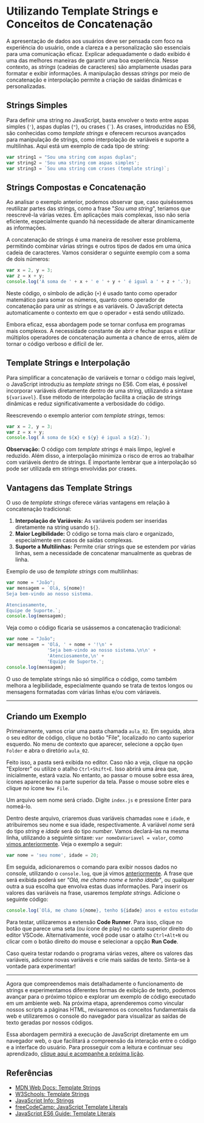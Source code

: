 # Utilizando Template Strings e Conceitos de Concatenação

A apresentação de dados aos usuários deve ser pensada com foco na experiência do usuário, onde a clareza e a personalização são essenciais para uma comunicação eficaz. Explicar adequadamente o dado exibido é uma das melhores maneiras de garantir uma boa experiência. Nesse contexto, as *strings* (cadeias de caracteres) são amplamente usadas para formatar e exibir informações. A manipulação dessas *strings* por meio de concatenação e interpolação permite a criação de saídas dinâmicas e personalizadas.

## **Strings Simples**

Para definir uma string no JavaScript, basta envolver o texto entre aspas simples (`'`), aspas duplas (`"`), ou crases (`` ` ``). As crases, introduzidas no ES6, são conhecidas como *template strings* e oferecem recursos avançados para manipulação de strings, como interpolação de variáveis e suporte a multilinhas. Aqui está um exemplo de cada tipo de string:

~~~javascript
var string1 = "Sou uma string com aspas duplas";
var string2 = 'Sou uma string com aspas simples';
var string3 = `Sou uma string com crases (template string)`;
~~~

## **Strings Compostas e Concatenação**

Ao analisar o exemplo anterior, podemos observar que, caso quiséssemos reutilizar partes das strings, como a frase "*Sou uma string*", teríamos que reescrevê-la várias vezes. Em aplicações mais complexas, isso não seria eficiente, especialmente quando há necessidade de alterar dinamicamente as informações.

A concatenação de strings é uma maneira de resolver esse problema, permitindo combinar várias strings e outros tipos de dados em uma única cadeia de caracteres. Vamos considerar o seguinte exemplo com a soma de dois números:

~~~javascript
var x = 2, y = 3;
var z = x + y;
console.log('A soma de ' + x + ' e ' + y + ' é igual a ' + z + '.');
~~~

Neste código, o símbolo de adição (`+`) é usado tanto como operador matemático para somar os números, quanto como operador de concatenação para unir as strings e as variáveis. O JavaScript detecta automaticamente o contexto em que o operador `+` está sendo utilizado.

Embora eficaz, essa abordagem pode se tornar confusa em programas mais complexos. A necessidade constante de abrir e fechar aspas e utilizar múltiplos operadores de concatenação aumenta a chance de erros, além de tornar o código verboso e difícil de ler.

## **Template Strings e Interpolação**

Para simplificar a concatenação de variáveis e tornar o código mais legível, o JavaScript introduziu as *template strings* no ES6. Com elas, é possível incorporar variáveis diretamente dentro de uma string, utilizando a sintaxe `${variavel}`. Esse método de interpolação facilita a criação de strings dinâmicas e reduz significativamente a verbosidade do código.

Reescrevendo o exemplo anterior com *template strings*, temos:

~~~javascript
var x = 2, y = 3;
var z = x + y;
console.log(`A soma de ${x} e ${y} é igual a ${z}.`);
~~~

**Observação:** O código com *template strings* é mais limpo, legível e reduzido. Além disso, a interpolação minimiza o risco de erros ao trabalhar com variáveis dentro de strings. É importante lembrar que a interpolação só pode ser utilizada em strings envolvidas por crases.

## **Vantagens das Template Strings**

O uso de *template strings* oferece várias vantagens em relação à concatenação tradicional:

1. **Interpolação de Variáveis:** As variáveis podem ser inseridas diretamente na string usando `${}`.
2. **Maior Legibilidade:** O código se torna mais claro e organizado, especialmente em casos de saídas complexas.
3. **Suporte a Multilinhas:** Permite criar strings que se estendem por várias linhas, sem a necessidade de concatenar manualmente as quebras de linha.

Exemplo de uso de *template strings* com multilinhas:

~~~javascript
var nome = "João";
var mensagem = `Olá, ${nome}!
Seja bem-vindo ao nosso sistema.

Atenciosamente,
Equipe de Suporte.`;
console.log(mensagem);
~~~

Veja como o código ficaria se usássemos a concatenação tradicional:

~~~javascript
var nome = "João";
var mensagem = 'Olá, ' + nome + '!\n' +
               'Seja bem-vindo ao nosso sistema.\n\n' +
               'Atenciosamente,\n' +
               'Equipe de Suporte.';
console.log(mensagem);
~~~

O uso de template strings não só simplifica o código, como também melhora a legibilidade, especialmente quando se trata de textos longos ou mensagens formatadas com várias linhas e/ou com váriaveis.

---

## **Criando um Exemplo**

Primeiramente, vamos criar uma pasta chamada `aula_02`. Em seguida, abra o seu editor de código, clique no botão "File", localizado no canto superior esquerdo. No menu de contexto que aparecer, selecione a opção `Open Folder` e abra o diretório `aula_02`.

Feito isso, a pasta será exibida no editor. Caso não a veja, clique na opção "Explorer" ou utilize o atalho `Ctrl+Shift+E`. Isso abrirá uma área que, inicialmente, estará vazia. No entanto, ao passar o mouse sobre essa área, ícones aparecerão na parte superior da tela. Passe o mouse sobre eles e clique no ícone `New File`.

Um arquivo sem nome será criado. Digite `index.js` e pressione Enter para nomeá-lo.

Dentro deste arquivo, criaremos duas variáveis chamadas `nome` e `idade`, e atribuiremos seu nome e sua idade, respectivamente. A variável *nome* será do tipo *string* e *idade* será do tipo *number*. Vamos declará-las na mesma linha, utilizando a seguinte sintaxe: `var nomeDaVariavel = valor`, como [vimos anteriormente](../Aula_1/readme.md#conceitos-básicos-sobre-variaveis-javascript). Veja o exemplo a seguir:

~~~javascript
var nome = 'seu nome', idade = 20;
~~~

Em seguida, adicionaremos o comando para exibir nossos dados no console, utilizando o `console.log`, que já vimos [anteriormente](../Aula_1/readme.md#sobre-o-comando-console-). A frase que será exibida poderá ser *"Olá, me chamo nome e tenho idade"*, ou qualquer outra a sua escolha que envolva estas duas informações. Para inserir os valores das variáveis na frase, usaremos *template strings*. Adicione o seguinte código:

~~~javascript
console.log(`Olá, me chamo ${nome}, tenho ${idade} anos e estou estudando JavaScript.`);
~~~

Para testar, utilizaremos a extensão **Code Runner**. Para isso, clique no botão que parece uma seta (ou ícone de play) no canto superior direito do editor VSCode. Alternativamente, você pode usar o atalho `Ctrl+Alt+N` ou clicar com o botão direito do mouse e selecionar a opção **Run Code**.

Caso queira testar rodando o programa várias vezes, altere os valores das variáveis, adicione novas variáveis e crie mais saídas de texto. Sinta-se à vontade para experimentar!

---

Agora que compreendemos mais detalhadamente o funcionamento de strings e experimentamos diferentes formas de exibição de texto, podemos avançar para o próximo tópico e explorar um exemplo de código executado em um ambiente web. Na próxima etapa, aprenderemos como vincular nossos scripts a páginas HTML, revisaremos os conceitos fundamentais da web e utilizaremos o console do navegador para visualizar as saídas de texto geradas por nossos códigos.

Essa abordagem permitirá a execução de JavaScript diretamente em um navegador web, o que facilitará a compreensão da interação entre o código e a interface do usuário. Para prosseguir com a leitura e continuar seu aprendizado, [clique aqui e acompanhe a próxima lição](../Aula_3/readme.md).

## **Referências**

* [MDN Web Docs: Template Strings](https://developer.mozilla.org/pt-BR/docs/Web/JavaScript/Reference/Template_literals)
* [W3Schools: Template Strings](https://www.w3schools.com/js/js_string_templates.asp)
* [JavaScript Info: Strings](https://javascript.info/string)
* [freeCodeCamp: JavaScript Template Literals](https://www.freecodecamp.org/news/javascript-template-literals-and-string-interpolation/)
* [JavaScript ES6 Guide: Template Literals](https://www.javascripttutorial.net/es6/template-literals/)

